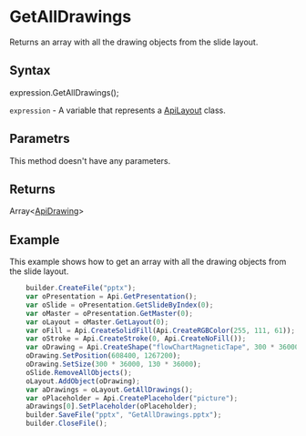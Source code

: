 # GetAllDrawings

Returns an array with all the drawing objects from the slide layout.

## Syntax

expression.GetAllDrawings();

`expression` - A variable that represents a [ApiLayout](../ApiLayout.md) class.

## Parametrs

This method doesn't have any parameters.

## Returns

Array<[ApiDrawing](../../ApiDrawing/ApiDrawing.md)>

## Example

This example shows how to get an array with all the drawing objects from the slide layout.

```javascript
	builder.CreateFile("pptx");
	var oPresentation = Api.GetPresentation();
	var oSlide = oPresentation.GetSlideByIndex(0);
	var oMaster = oPresentation.GetMaster(0);
	var oLayout = oMaster.GetLayout(0);
	var oFill = Api.CreateSolidFill(Api.CreateRGBColor(255, 111, 61));
	var oStroke = Api.CreateStroke(0, Api.CreateNoFill());
	var oDrawing = Api.CreateShape("flowChartMagneticTape", 300 * 36000, 130 * 36000, oFill, oStroke);
	oDrawing.SetPosition(608400, 1267200);
	oDrawing.SetSize(300 * 36000, 130 * 36000);
	oSlide.RemoveAllObjects();
	oLayout.AddObject(oDrawing);
	var aDrawings = oLayout.GetAllDrawings();
	var oPlaceholder = Api.CreatePlaceholder("picture");
	aDrawings[0].SetPlaceholder(oPlaceholder);
	builder.SaveFile("pptx", "GetAllDrawings.pptx");
	builder.CloseFile();
```